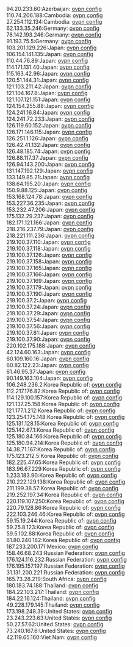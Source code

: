 94.20.233.60:Azerbaijan: [ovpn config](vpn/94_20_233_60.ovpn)  
110.74.206.188:Cambodia: [ovpn config](vpn/110_74_206_188.ovpn)  
27.254.112.134:Cambodia: [ovpn config](vpn/27_254_112_134.ovpn)  
62.133.35.246:Germany: [ovpn config](vpn/62_133_35_246.ovpn)  
78.142.193.246:Germany: [ovpn config](vpn/78_142_193_246.ovpn)  
91.193.75.5:Germany: [ovpn config](vpn/91_193_75_5.ovpn)  
103.201.129.226:Japan: [ovpn config](vpn/103_201_129_226.ovpn)  
106.154.141.135:Japan: [ovpn config](vpn/106_154_141_135.ovpn)  
110.44.76.89:Japan: [ovpn config](vpn/110_44_76_89.ovpn)  
114.171.131.40:Japan: [ovpn config](vpn/114_171_131_40.ovpn)  
115.163.42.96:Japan: [ovpn config](vpn/115_163_42_96.ovpn)  
120.51.144.31:Japan: [ovpn config](vpn/120_51_144_31.ovpn)  
121.103.211.42:Japan: [ovpn config](vpn/121_103_211_42.ovpn)  
121.104.167.8:Japan: [ovpn config](vpn/121_104_167_8.ovpn)  
121.107.121.151:Japan: [ovpn config](vpn/121_107_121_151.ovpn)  
124.154.255.88:Japan: [ovpn config](vpn/124_154_255_88.ovpn)  
124.241.16.84:Japan: [ovpn config](vpn/124_241_16_84.ovpn)  
124.241.72.233:Japan: [ovpn config](vpn/124_241_72_233.ovpn)  
126.119.60.152:Japan: [ovpn config](vpn/126_119_60_152.ovpn)  
126.171.146.115:Japan: [ovpn config](vpn/126_171_146_115.ovpn)  
126.251.1.126:Japan: [ovpn config](vpn/126_251_1_126.ovpn)  
126.42.41.132:Japan: [ovpn config](vpn/126_42_41_132.ovpn)  
126.48.185.74:Japan: [ovpn config](vpn/126_48_185_74.ovpn)  
126.88.117.37:Japan: [ovpn config](vpn/126_88_117_37.ovpn)  
126.94.143.200:Japan: [ovpn config](vpn/126_94_143_200.ovpn)  
131.147.192.129:Japan: [ovpn config](vpn/131_147_192_129.ovpn)  
133.149.85.21:Japan: [ovpn config](vpn/133_149_85_21.ovpn)  
138.64.195.20:Japan: [ovpn config](vpn/138_64_195_20.ovpn)  
150.9.88.125:Japan: [ovpn config](vpn/150_9_88_125.ovpn)  
153.168.124.78:Japan: [ovpn config](vpn/153_168_124_78.ovpn)  
153.227.36.235:Japan: [ovpn config](vpn/153_227_36_235.ovpn)  
153.232.47.206:Japan: [ovpn config](vpn/153_232_47_206.ovpn)  
175.132.29.237:Japan: [ovpn config](vpn/175_132_29_237.ovpn)  
182.171.121.166:Japan: [ovpn config](vpn/182_171_121_166.ovpn)  
218.216.237.79:Japan: [ovpn config](vpn/218_216_237_79.ovpn)  
218.221.111.236:Japan: [ovpn config](vpn/218_221_111_236.ovpn)  
219.100.37.110:Japan: [ovpn config](vpn/219_100_37_110.ovpn)  
219.100.37.118:Japan: [ovpn config](vpn/219_100_37_118.ovpn)  
219.100.37.126:Japan: [ovpn config](vpn/219_100_37_126.ovpn)  
219.100.37.158:Japan: [ovpn config](vpn/219_100_37_158.ovpn)  
219.100.37.165:Japan: [ovpn config](vpn/219_100_37_165.ovpn)  
219.100.37.166:Japan: [ovpn config](vpn/219_100_37_166.ovpn)  
219.100.37.169:Japan: [ovpn config](vpn/219_100_37_169.ovpn)  
219.100.37.179:Japan: [ovpn config](vpn/219_100_37_179.ovpn)  
219.100.37.190:Japan: [ovpn config](vpn/219_100_37_190.ovpn)  
219.100.37.2:Japan: [ovpn config](vpn/219_100_37_2.ovpn)  
219.100.37.24:Japan: [ovpn config](vpn/219_100_37_24.ovpn)  
219.100.37.29:Japan: [ovpn config](vpn/219_100_37_29.ovpn)  
219.100.37.54:Japan: [ovpn config](vpn/219_100_37_54.ovpn)  
219.100.37.56:Japan: [ovpn config](vpn/219_100_37_56.ovpn)  
219.100.37.81:Japan: [ovpn config](vpn/219_100_37_81.ovpn)  
219.100.37.90:Japan: [ovpn config](vpn/219_100_37_90.ovpn)  
220.102.175.188:Japan: [ovpn config](vpn/220_102_175_188.ovpn)  
42.124.60.163:Japan: [ovpn config](vpn/42_124_60_163.ovpn)  
60.109.160.16:Japan: [ovpn config](vpn/60_109_160_16.ovpn)  
60.82.122.23:Japan: [ovpn config](vpn/60_82_122_23.ovpn)  
61.46.95.37:Japan: [ovpn config](vpn/61_46_95_37.ovpn)  
90.149.163.104:Japan: [ovpn config](vpn/90_149_163_104.ovpn)  
106.248.236.2:Korea Republic of: [ovpn config](vpn/106_248_236_2.ovpn)  
112.217.176.82:Korea Republic of: [ovpn config](vpn/112_217_176_82.ovpn)  
114.129.100.157:Korea Republic of: [ovpn config](vpn/114_129_100_157.ovpn)  
121.137.25.158:Korea Republic of: [ovpn config](vpn/121_137_25_158.ovpn)  
121.177.1.212:Korea Republic of: [ovpn config](vpn/121_177_1_212.ovpn)  
123.254.175.148:Korea Republic of: [ovpn config](vpn/123_254_175_148.ovpn)  
125.131.128.15:Korea Republic of: [ovpn config](vpn/125_131_128_15.ovpn)  
125.142.67.1:Korea Republic of: [ovpn config](vpn/125_142_67_1.ovpn)  
125.180.84.166:Korea Republic of: [ovpn config](vpn/125_180_84_166.ovpn)  
125.180.94.214:Korea Republic of: [ovpn config](vpn/125_180_94_214.ovpn)  
14.38.71.167:Korea Republic of: [ovpn config](vpn/14_38_71_167.ovpn)  
175.123.212.5:Korea Republic of: [ovpn config](vpn/175_123_212_5.ovpn)  
182.225.47.65:Korea Republic of: [ovpn config](vpn/182_225_47_65.ovpn)  
183.96.67.229:Korea Republic of: [ovpn config](vpn/183_96_67_229.ovpn)  
1.233.183.90:Korea Republic of: [ovpn config](vpn/1_233_183_90.ovpn)  
210.222.129.138:Korea Republic of: [ovpn config](vpn/210_222_129_138.ovpn)  
211.199.38.57:Korea Republic of: [ovpn config](vpn/211_199_38_57.ovpn)  
219.252.197.34:Korea Republic of: [ovpn config](vpn/219_252_197_34.ovpn)  
220.119.107.250:Korea Republic of: [ovpn config](vpn/220_119_107_250.ovpn)  
220.79.128.86:Korea Republic of: [ovpn config](vpn/220_79_128_86.ovpn)  
222.103.246.46:Korea Republic of: [ovpn config](vpn/222_103_246_46.ovpn)  
59.15.19.244:Korea Republic of: [ovpn config](vpn/59_15_19_244.ovpn)  
59.25.8.123:Korea Republic of: [ovpn config](vpn/59_25_8_123.ovpn)  
59.5.102.88:Korea Republic of: [ovpn config](vpn/59_5_102_88.ovpn)  
61.80.240.182:Korea Republic of: [ovpn config](vpn/61_80_240_182.ovpn)  
187.233.200.171:Mexico: [ovpn config](vpn/187_233_200_171.ovpn)  
158.46.68.243:Russian Federation: [ovpn config](vpn/158_46_68_243.ovpn)  
176.124.116.232:Russian Federation: [ovpn config](vpn/176_124_116_232.ovpn)  
176.195.157.197:Russian Federation: [ovpn config](vpn/176_195_157_197.ovpn)  
31.131.200.221:Russian Federation: [ovpn config](vpn/31_131_200_221.ovpn)  
165.73.28.219:South Africa: [ovpn config](vpn/165_73_28_219.ovpn)  
180.183.74.188:Thailand: [ovpn config](vpn/180_183_74_188.ovpn)  
184.22.103.217:Thailand: [ovpn config](vpn/184_22_103_217.ovpn)  
184.22.16.124:Thailand: [ovpn config](vpn/184_22_16_124.ovpn)  
49.228.179.145:Thailand: [ovpn config](vpn/49_228_179_145.ovpn)  
173.198.248.39:United States: [ovpn config](vpn/173_198_248_39.ovpn)  
23.243.223.63:United States: [ovpn config](vpn/23_243_223_63.ovpn)  
50.27.57.62:United States: [ovpn config](vpn/50_27_57_62.ovpn)  
73.240.167.6:United States: [ovpn config](vpn/73_240_167_6.ovpn)  
42.119.65.160:Viet Nam: [ovpn config](vpn/42_119_65_160.ovpn)  
